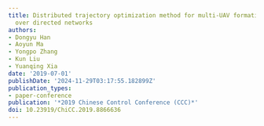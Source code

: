 ```yaml
---
title: Distributed trajectory optimization method for multi-UAV formation rendezvous
  over directed networks
authors:
- Dongyu Han
- Aoyun Ma
- Yongpo Zhang
- Kun Liu
- Yuanqing Xia
date: '2019-07-01'
publishDate: '2024-11-29T03:17:55.182899Z'
publication_types:
- paper-conference
publication: '*2019 Chinese Control Conference (CCC)*'
doi: 10.23919/ChiCC.2019.8866636
---
```

